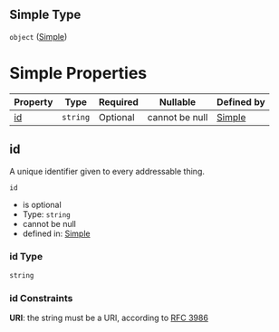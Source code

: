 ## Simple Type

`object` ([Simple](simple.md))

# Simple Properties

| Property  | Type     | Required | Nullable       | Defined by                                                                                 |
| :-------- | -------- | -------- | -------------- | :----------------------------------------------------------------------------------------- |
| [id](#id) | `string` | Optional | cannot be null | [Simple](simple-properties-id.md "https&#x3A;//example.com/schemas/simple#/properties/id") |

## id

A unique identifier given to every addressable thing.


`id`

-   is optional
-   Type: `string`
-   cannot be null
-   defined in: [Simple](simple-properties-id.md "https&#x3A;//example.com/schemas/simple#/properties/id")

### id Type

`string`

### id Constraints

**URI**: the string must be a URI, according to [RFC 3986](https://tools.ietf.org/html/rfc4291 "check the specification")
